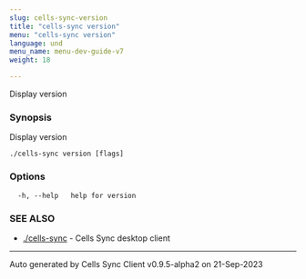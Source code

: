 ```yaml
---
slug: cells-sync-version
title: "cells-sync version"
menu: "cells-sync version"
language: und
menu_name: menu-dev-guide-v7
weight: 18

---
```

Display version

### Synopsis

Display version

```
./cells-sync version [flags]
```

### Options

```
  -h, --help   help for version
```

### SEE ALSO

* [./cells-sync](../cells-sync)	 - Cells Sync desktop client


---
Auto generated by Cells Sync Client v0.9.5-alpha2 on 21-Sep-2023
